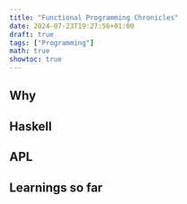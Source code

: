 ```yaml
---
title: "Functional Programming Chronicles"
date: 2024-07-23T19:27:56+01:00
draft: true
tags: ["Programming"]
math: true
showtoc: true
---
```


## Why

## Haskell

## APL

## Learnings so far

